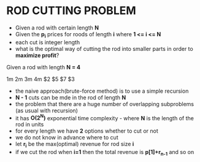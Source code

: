 # ROD CUTTING PROBLEM

- Given a rod with certain length **N**
- Given the **p<sub>i</sub>** prices for roods of length **i** where **1 <= i <= N**
- each cut is integer length
- what is the optimal way of cutting the rod into smaller parts in order to **maximize profit**?

Given a rod with length **N = 4**

1m 2m 3m 4m
$2 $5 $7 $3

- the naive approach(brute-force method) is to use a simple recursion
- **N - 1** cuts can be mde in the rod of length **N**
- the problem that there are a huge number of overlapping subproblems (as usual with recursion)
- it has **O(2<sup>N</sup>)** exponential time complexity - where **N** is the length of the rod in units
- for every length we have **2** options whether to cut or not
- we do not know in advance where to cut
- let **r<sub>i</sub>** be the max(optimal) revenue for rod size **i**
- if we cut the rod when **i=1** then the total revenue is **p[1]+r<sub>n-1</sub>** and so on

